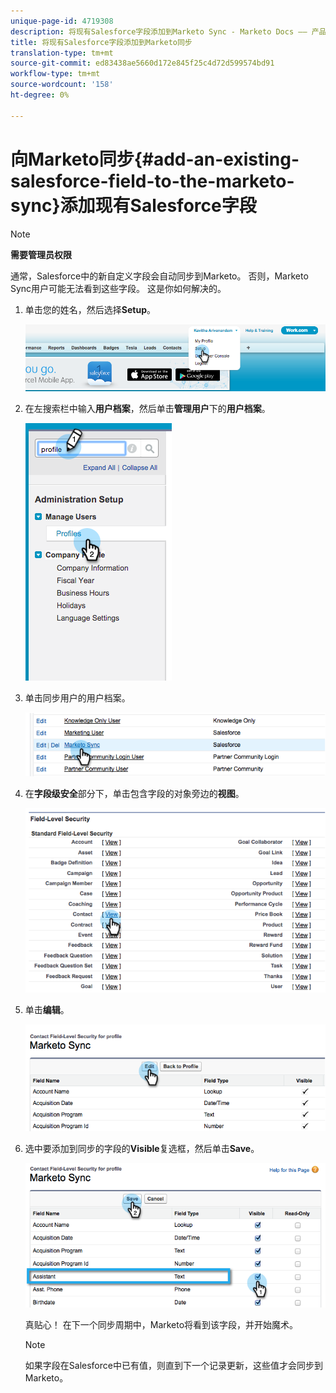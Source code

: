 ```yaml
---
unique-page-id: 4719308
description: 将现有Salesforce字段添加到Marketo Sync - Marketo Docs —— 产品文档
title: 将现有Salesforce字段添加到Marketo同步
translation-type: tm+mt
source-git-commit: ed83438ae5660d172e845f25c4d72d599574bd91
workflow-type: tm+mt
source-wordcount: '158'
ht-degree: 0%

---
```



# 向Marketo同步{#add-an-existing-salesforce-field-to-the-marketo-sync}添加现有Salesforce字段

>[!NOTE]
>
>**需要管理员权限**

通常，Salesforce中的新自定义字段会自动同步到Marketo。 否则，Marketo Sync用户可能无法看到这些字段。 这是你如何解决的。

1. 单击您的姓名，然后选择&#x200B;**Setup**。

   ![](assets/image2015-6-30-14-3a20-3a6.png)

1. 在左搜索栏中输入&#x200B;**用户档案**，然后单击&#x200B;**管理用户**&#x200B;下的&#x200B;**用户档案**。

   ![](assets/image2015-6-30-14-3a20-3a52.png)

1. 单击同步用户的用户档案。

   ![](assets/image2015-6-30-14-3a23-3a41.png)

1. 在&#x200B;**字段级安全**&#x200B;部分下，单击包含字段的对象旁边的&#x200B;**视图**。

   ![](assets/image2015-6-30-14-3a23-3a59.png)

1. 单击&#x200B;**编辑**。

   ![](assets/image2015-6-30-14-3a24-3a28.png)

1. 选中要添加到同步的字段的&#x200B;**Visible**&#x200B;复选框，然后单击&#x200B;**Save**。

   ![](assets/image2015-6-30-14-3a24-3a49.png)

   真贴心！ 在下一个同步周期中，Marketo将看到该字段，并开始魔术。

   >[!NOTE]
   >
   > 如果字段在Salesforce中已有值，则直到下一个记录更新，这些值才会同步到Marketo。

